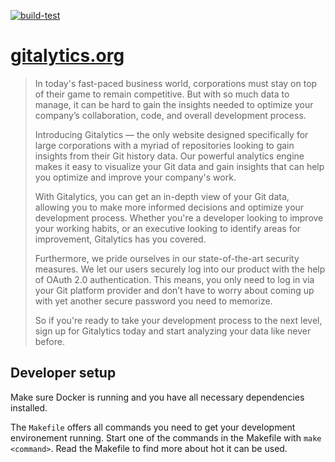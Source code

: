 [![build-test](https://github.com/Gitalytics-org/gitalytics.org/actions/workflows/testing-build.yml/badge.svg)](https://github.com/Gitalytics-org/gitalytics.org/actions/workflows/testing-build.yml)

# [gitalytics.org](https://gitalytics.org)

> In today's fast-paced business world, corporations must stay on top of their game to remain competitive. But with so much data to manage, it can be hard to gain the insights needed to optimize your company’s collaboration, code, and overall development process.
> 
> Introducing Gitalytics — the only website designed specifically for large corporations with a myriad of repositories looking to gain insights from their Git history data. Our powerful analytics engine makes it easy to visualize your Git data and gain insights that can help you optimize and improve your company's work. 
> 
> With Gitalytics, you can get an in-depth view of your Git data, allowing you to make more informed decisions and optimize your development process. Whether you're a developer looking to improve your working habits, or an executive looking to identify areas for improvement, Gitalytics has you covered.
> 
> Furthermore, we pride ourselves in our state-of-the-art security measures. We let our users securely log into our product with the help of OAuth 2.0 authentication. This means, you only need to log in via your Git platform provider and don’t have to worry about coming up with yet another secure password you need to memorize.
> 
> So if you're ready to take your development process to the next level, sign up for Gitalytics today and start analyzing your data like never before.

## Developer setup

Make sure Docker is running and you have all necessary dependencies installed.

The `Makefile` offers all commands you need to get your development environement running.
Start one of the commands in the Makefile with `make <command>`.
Read the Makefile to find more about hot it can be used.

